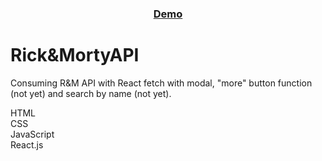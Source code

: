 <div align="center">
  <h3>
    <a href="https://joncat86.github.io/RickAndMortyAPI/">
      Demo
    </a>
  </h3>
</div>

# Rick&MortyAPI

Consuming R&M API with React fetch with modal, "more" button function (not yet) and search by name (not yet).

HTML<br>
CSS<br>
JavaScript<br>
React.js
